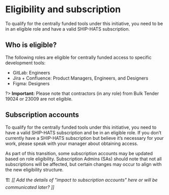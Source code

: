 # Eligibility and subscription

To qualify for the centrally funded tools under this initiative, you need to be in an eligible role and have a valid SHIP-HATS subscription.

## Who is eligible?

The following roles are eligible for centrally funded access to specific development tools:

- GitLab: Engineers
- Jira + Confluence: Product Managers, Engineers, and Designers
- Figma: Designers

?> **Important:** Please note that contractors (in any role) from Bulk Tender 19024 or 23009 are not eligible.

## Subscription accounts

To qualify for the centrally funded tools under this initiative, you need to have a valid SHIP-HATS subscription and be in an eligible role. If you don’t currently have a SHIP-HATS subscription but believe it’s necessary for your work, please speak with your manager about obtaining access.



As part of this transition, some subscription accounts may be updated based on role eligibility. Subscription Admins (SAs) should note that not all subscriptions will be affected, but certain changes may occur to align with the new eligibility structure. 

🏗️ *[[ Add the details of "impact to subscription accounts" here or will be communicated later? ]]*


